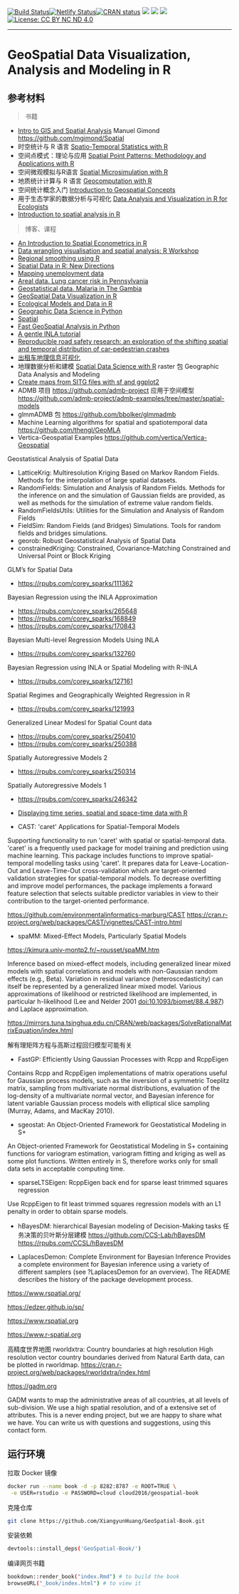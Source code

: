 [![Build Status](https://travis-ci.com/XiangyunHuang/GeoSpatial-Book.svg?branch=master)](https://travis-ci.com/XiangyunHuang/GeoSpatial-Book)[![Netlify Status](https://api.netlify.com/api/v1/badges/4c3bfe4b-a6e7-45b6-b4d3-f704b89f0329/deploy-status)](https://app.netlify.com/sites/r-spatial/deploys)[![CRAN status](https://www.r-pkg.org/badges/version/GeoSpatial)](https://cran.r-project.org/package=GeoSpatial) [![](https://images.microbadger.com/badges/image/cloud2016/geospatial-book.svg)](https://microbadger.com/images/cloud2016/geospatial-book)  [![](https://img.shields.io/docker/pulls/cloud2016/geospatial-book.svg)](https://hub.docker.com/r/cloud2016/geospatial-book)  [![](https://img.shields.io/docker/automated/cloud2016/geospatial-book.svg)](https://hub.docker.com/r/cloud2016/geospatial-book/builds/) [![License: CC BY NC ND 4.0](https://img.shields.io/badge/License-CC%20BY%20NC%20ND%204.0-blue.svg)](https://creativecommons.org/licenses/by-nc-nd/4.0/) 

---

# GeoSpatial Data Visualization, Analysis and Modeling in R

## 参考材料

> 书籍

- [Intro to GIS and Spatial Analysis](https://mgimond.github.io/Spatial/index.html)  Manuel Gimond https://github.com/mgimond/Spatial
- 时空统计与 R 语言 [Spatio-Temporal Statistics with R](https://spacetimewithr.org/)
- 空间点模式：理论与应用 [Spatial Point Patterns: Methodology and Applications with R](https://spatstat.org)
- 空间微观模拟与R语言 [Spatial Microsimulation with R](https://spatial-microsim-book.robinlovelace.net/) 
- 地质统计计算与 R 语言 [Geocomputation with R](https://geocompr.robinlovelace.net/)
- 空间统计概念入门 [Introduction to Geospatial Concepts](https://datacarpentry.org/organization-geospatial/)
- 用于生态学家的数据分析与可视化 [Data Analysis and Visualization in R for Ecologists](https://datacarpentry.org/R-ecology-lesson/)
- [Introduction to spatial analysis in R](https://github.com/jafflerbach/spatial-analysis-R)

> 博客、课程

- [An Introduction to Spatial Econometrics in R](https://ignaciomsarmiento.github.io/2017/02/07/An-Introduction-to-Spatial-Econometrics-in-R)
- [Data wrangling visualisation and spatial analysis: R Workshop](https://www.seascapemodels.org/data/data-wrangling-spatial-course.html)
- [Regional smoothing using R](https://pudding.cool/process/regional_smoothing/)
- [Spatial Data in R: New Directions](https://edzer.github.io/UseR2017/) 
- [Mapping unemployment data](http://sharpsightlabs.com/blog/map-unemployment-nov-2016/)
- [Areal data. Lung cancer risk in Pennsylvania](https://paula-moraga.github.io/tutorial-areal-data/)
- [Geostatistical data. Malaria in The Gambia](https://paula-moraga.github.io/tutorial-geostatistical-data/)
- [GeoSpatial Data Visualization in R](https://bhaskarvk.github.io/user2017.geodataviz/)
- [Ecological Models and Data in R](http://ms.mcmaster.ca/~bolker/emdbook/)
- [Geographic Data Science in Python](https://data.cdrc.ac.uk/dataset/geographic-data-science-in-python)
- [Spatial](https://data.cdrc.ac.uk/)
- [Fast GeoSpatial Analysis in Python](http://matthewrocklin.com/blog/work/2017/09/21/accelerating-geopandas-1)
- [A gentle INLA tutorial](https://www.precision-analytics.ca/blog-1/inla)
- [Reproducible road safety research: an exploration of the shifting spatial and temporal distribution of car-pedestrian crashes](https://github.com/Robinlovelace/stats19-gisruk)
- [出租车地理信息可视化](https://data-se.netlify.com/2017/11/20/great-dataviz-examples-in-rstats/)
- 地理数据分析和建模 [Spatial Data Science with R](https://www.rspatial.org/) raster 包 Geographic Data Analysis and Modeling 
- [Create maps from SITG files with sf and ggplot2](https://xvrdm.github.io/2017/09/15/create-maps-from-sitg-files-with-sf-and-ggplot2/)
- ADMB 项目 https://github.com/admb-project 应用于空间模型 https://github.com/admb-project/admb-examples/tree/master/spatial-models
- glmmADMB 包 https://github.com/bbolker/glmmadmb 
- Machine Learning algorithms for spatial and spatiotemporal data <https://github.com/thengl/GeoMLA>
- Vertica-Geospatial Examples https://github.com/vertica/Vertica-Geospatial

Geostatistical Analysis of Spatial Data

- LatticeKrig: Multiresolution Kriging Based on Markov Random Fields. Methods for the interpolation of large spatial datasets.
- RandomFields: Simulation and Analysis of Random Fields. Methods for the inference on and the simulation of Gaussian fields are provided, as well as methods for the simulation of extreme value random fields.
- RandomFieldsUtils: Utilities for the Simulation and Analysis of Random Fields
- FieldSim: Random Fields (and Bridges) Simulations. Tools for random fields and bridges simulations.
- georob: Robust Geostatistical Analysis of Spatial Data
- constrainedKriging: Constrained, Covariance-Matching Constrained and Universal Point or Block Kriging


GLM’s for Spatial Data 

- <https://rpubs.com/corey_sparks/111362>

Bayesian Regression using the INLA Approximation 

- <https://rpubs.com/corey_sparks/265648>
- <https://rpubs.com/corey_sparks/168849>
- <https://rpubs.com/corey_sparks/170843>

Bayesian Multi-level Regression Models Using INLA

- <https://rpubs.com/corey_sparks/132760>

Bayesian Regression using INLA or Spatial Modeling with R-INLA

- <https://rpubs.com/corey_sparks/127161>

Spatial Regimes and Geographically Weighted Regression in R
- <https://rpubs.com/corey_sparks/121993>

Generalized Linear Modesl for Spatial Count data

- <https://rpubs.com/corey_sparks/250410> 
- <https://rpubs.com/corey_sparks/250388>

Spatially Autoregressive Models 2
- <https://rpubs.com/corey_sparks/250314>

Spatially Autoregressive Models 1
- <https://rpubs.com/corey_sparks/246342>

- [Displaying time series, spatial and space-time data with R](https://oscarperpinan.github.io/)
  

- CAST: 'caret' Applications for Spatial-Temporal Models

Supporting functionality to run 'caret' with spatial or spatial-temporal data. 'caret' is a frequently used package for model training and prediction using machine learning. This package includes functions to improve spatial-temporal modelling tasks using 'caret'. It prepares data for Leave-Location-Out and Leave-Time-Out cross-validation which are target-oriented validation strategies for spatial-temporal models. To decrease overfitting and improve model performances, the package implements a forward feature selection that selects suitable predictor variables in view to their contribution to the target-oriented performance.

https://github.com/environmentalinformatics-marburg/CAST
https://cran.r-project.org/web/packages/CAST/vignettes/CAST-intro.html

- spaMM: Mixed-Effect Models, Particularly Spatial Models

https://kimura.univ-montp2.fr/~rousset/spaMM.htm

Inference based on mixed-effect models, including generalized linear mixed models with spatial correlations and models with non-Gaussian random effects (e.g., Beta). Variation in residual variance (heteroscedasticity) can itself be represented by a generalized linear mixed model. Various approximations of likelihood or restricted likelihood are implemented, in particular h-likelihood (Lee and Nelder 2001 <doi:10.1093/biomet/88.4.987>) and Laplace approximation.

https://mirrors.tuna.tsinghua.edu.cn/CRAN/web/packages/SolveRationalMatrixEquation/index.html

解有理矩阵方程与高斯过程回归模型可能有关

- FastGP: Efficiently Using Gaussian Processes with Rcpp and RcppEigen

Contains Rcpp and RcppEigen implementations of matrix operations useful for Gaussian process models, such as the inversion of a symmetric Toeplitz matrix, sampling from multivariate normal distributions, evaluation of the log-density of a multivariate normal vector, and Bayesian inference for latent variable Gaussian process models with elliptical slice sampling (Murray, Adams, and MacKay 2010).

- sgeostat: An Object-Oriented Framework for Geostatistical Modeling in S+

An Object-oriented Framework for Geostatistical Modeling in S+ containing functions for variogram estimation, variogram fitting and kriging as well as some plot functions. Written entirely in S, therefore works only for small data sets in acceptable computing time.

- sparseLTSEigen: RcppEigen back end for sparse least trimmed squares regression

Use RcppEigen to fit least trimmed squares regression models with an L1 penalty in order to obtain sparse models.

- hBayesDM: hierarchical Bayesian modeling of Decision-Making tasks 任务决策的贝叶斯分层建模 <https://github.com/CCS-Lab/hBayesDM> <https://rpubs.com/CCSL/hBayesDM> 

- LaplacesDemon: Complete Environment for Bayesian Inference
Provides a complete environment for Bayesian inference using a variety of different samplers (see ?LaplacesDemon for an overview). The README describes the history of the package development process.

  

https://www.rspatial.org/ 

https://edzer.github.io/sp/ 

https://www.rspatial.org

https://www.r-spatial.org


高精度世界地图 rworldxtra: Country boundaries at high resolution
High resolution vector country boundaries derived from Natural Earth data, can be plotted in rworldmap. https://cran.r-project.org/web/packages/rworldxtra/index.html

https://gadm.org

GADM wants to map the administrative areas of all countries, at all levels of sub-division. We use a high spatial resolution, and of a extensive set of attributes. This is a never ending project, but we are happy to share what we have. You can write us with questions and suggestions, using this contact form.


## 运行环境

拉取 Docker 镜像

```bash
docker run --name book -d -p 8282:8787 -e ROOT=TRUE \
 -e USER=rstudio -e PASSWORD=cloud cloud2016/geospatial-book
```

克隆仓库

```bash
git clone https://github.com/XiangyunHuang/GeoSpatial-Book.git
```

安装依赖

```bash
devtools::install_deps('GeoSpatial-Book/')
```

编译网页书籍

```bash
bookdown::render_book("index.Rmd") # to build the book
browseURL("_book/index.html") # to view it
```
